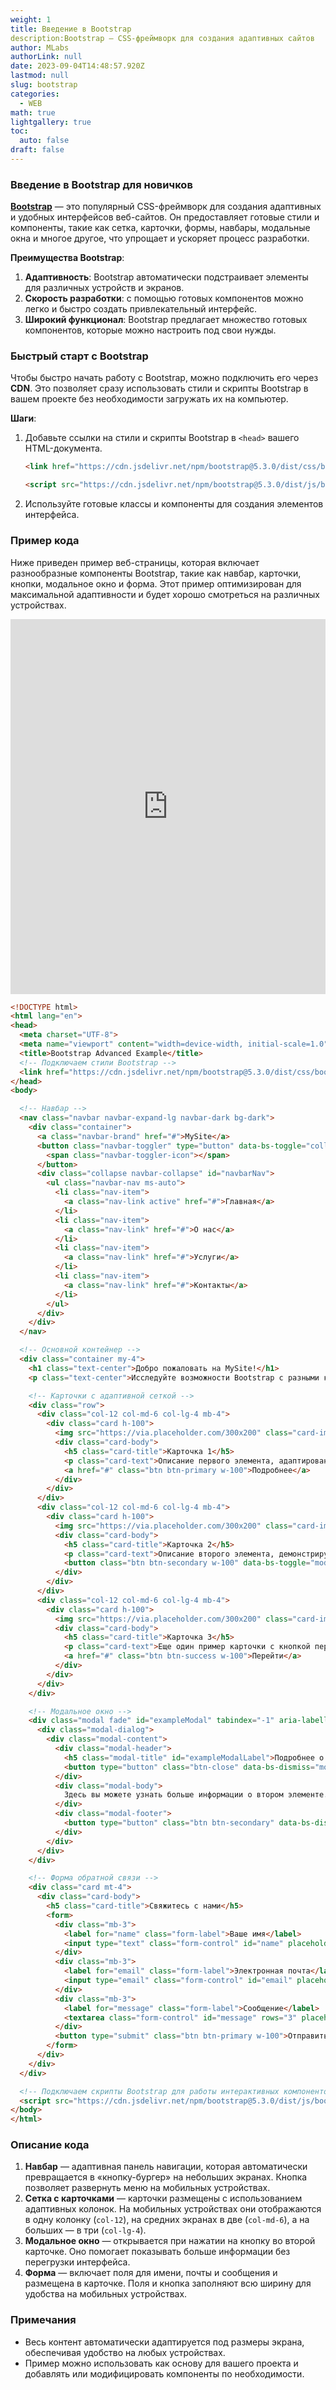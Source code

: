 ```yaml
---
weight: 1
title: Введение в Bootstrap
description:Bootstrap — CSS-фреймворк для создания адаптивных сайтов
author: MLabs
authorLink: null
date: 2023-09-04T14:48:57.920Z
lastmod: null
slug: bootstrap
categories:
  - WEB
math: true
lightgallery: true
toc:
  auto: false
draft: false
---
```


### Введение в Bootstrap для новичков

**[Bootstrap](https://bootstrap-4.ru/docs/5.3/getting-started/introduction/)** — это популярный CSS-фреймворк для создания адаптивных и удобных интерфейсов веб-сайтов. Он предоставляет готовые стили и компоненты, такие как сетка, карточки, формы, навбары, модальные окна и многое другое, что упрощает и ускоряет процесс разработки.

**Преимущества Bootstrap**:
1. **Адаптивность**: Bootstrap автоматически подстраивает элементы для различных устройств и экранов.
2. **Скорость разработки**: с помощью готовых компонентов можно легко и быстро создать привлекательный интерфейс.
3. **Широкий функционал**: Bootstrap предлагает множество готовых компонентов, которые можно настроить под свои нужды.

### Быстрый старт с Bootstrap

Чтобы быстро начать работу с Bootstrap, можно подключить его через **CDN**. Это позволяет сразу использовать стили и скрипты Bootstrap в вашем проекте без необходимости загружать их на компьютер.

**Шаги**:
1. Добавьте ссылки на стили и скрипты Bootstrap в `<head>` вашего HTML-документа.
    ```html
    <link href="https://cdn.jsdelivr.net/npm/bootstrap@5.3.0/dist/css/bootstrap.min.css" rel="stylesheet">
    
    <script src="https://cdn.jsdelivr.net/npm/bootstrap@5.3.0/dist/js/bootstrap.bundle.min.js"></script>
    ```
2. Используйте готовые классы и компоненты для создания элементов интерфейса.

### Пример кода

Ниже приведен пример веб-страницы, которая включает разнообразные компоненты Bootstrap, такие как навбар, карточки, кнопки, модальное окно и форма. Этот пример оптимизирован для максимальной адаптивности и будет хорошо смотреться на различных устройствах.

<iframe height="600" style="width: 100%;" scrolling="no" title="Bootstrap Advanced Example" src="https://codepen.io/mlnchkdv/embed/MWNXqEE?default-tab=result" frameborder="no" loading="lazy" allowtransparency="true" allowfullscreen="true">
  See the Pen <a href="https://codepen.io/mlnchkdv/pen/MWNXqEE">
  Bootstrap Advanced Example</a> by mlnchkdv (<a href="https://codepen.io/mlnchkdv">@mlnchkdv</a>)
  on <a href="https://codepen.io">CodePen</a>.
</iframe>

```html
<!DOCTYPE html>
<html lang="en">
<head>
  <meta charset="UTF-8">
  <meta name="viewport" content="width=device-width, initial-scale=1.0">
  <title>Bootstrap Advanced Example</title>
  <!-- Подключаем стили Bootstrap -->
  <link href="https://cdn.jsdelivr.net/npm/bootstrap@5.3.0/dist/css/bootstrap.min.css" rel="stylesheet">
</head>
<body>

  <!-- Навбар -->
  <nav class="navbar navbar-expand-lg navbar-dark bg-dark">
    <div class="container">
      <a class="navbar-brand" href="#">MySite</a>
      <button class="navbar-toggler" type="button" data-bs-toggle="collapse" data-bs-target="#navbarNav" aria-controls="navbarNav" aria-expanded="false" aria-label="Toggle navigation">
        <span class="navbar-toggler-icon"></span>
      </button>
      <div class="collapse navbar-collapse" id="navbarNav">
        <ul class="navbar-nav ms-auto">
          <li class="nav-item">
            <a class="nav-link active" href="#">Главная</a>
          </li>
          <li class="nav-item">
            <a class="nav-link" href="#">О нас</a>
          </li>
          <li class="nav-item">
            <a class="nav-link" href="#">Услуги</a>
          </li>
          <li class="nav-item">
            <a class="nav-link" href="#">Контакты</a>
          </li>
        </ul>
      </div>
    </div>
  </nav>

  <!-- Основной контейнер -->
  <div class="container my-4">
    <h1 class="text-center">Добро пожаловать на MySite!</h1>
    <p class="text-center">Исследуйте возможности Bootstrap с разными компонентами</p>

    <!-- Карточки с адаптивной сеткой -->
    <div class="row">
      <div class="col-12 col-md-6 col-lg-4 mb-4">
        <div class="card h-100">
          <img src="https://via.placeholder.com/300x200" class="card-img-top" alt="Image 1">
          <div class="card-body">
            <h5 class="card-title">Карточка 1</h5>
            <p class="card-text">Описание первого элемента, адаптированное для мобильных устройств.</p>
            <a href="#" class="btn btn-primary w-100">Подробнее</a>
          </div>
        </div>
      </div>
      <div class="col-12 col-md-6 col-lg-4 mb-4">
        <div class="card h-100">
          <img src="https://via.placeholder.com/300x200" class="card-img-top" alt="Image 2">
          <div class="card-body">
            <h5 class="card-title">Карточка 2</h5>
            <p class="card-text">Описание второго элемента, демонстрирующее гибкость карточек Bootstrap.</p>
            <button class="btn btn-secondary w-100" data-bs-toggle="modal" data-bs-target="#exampleModal">Подробнее</button>
          </div>
        </div>
      </div>
      <div class="col-12 col-md-6 col-lg-4 mb-4">
        <div class="card h-100">
          <img src="https://via.placeholder.com/300x200" class="card-img-top" alt="Image 3">
          <div class="card-body">
            <h5 class="card-title">Карточка 3</h5>
            <p class="card-text">Еще один пример карточки с кнопкой перехода.</p>
            <a href="#" class="btn btn-success w-100">Перейти</a>
          </div>
        </div>
      </div>
    </div>

    <!-- Модальное окно -->
    <div class="modal fade" id="exampleModal" tabindex="-1" aria-labelledby="exampleModalLabel" aria-hidden="true">
      <div class="modal-dialog">
        <div class="modal-content">
          <div class="modal-header">
            <h5 class="modal-title" id="exampleModalLabel">Подробнее о Карточке 2</h5>
            <button type="button" class="btn-close" data-bs-dismiss="modal" aria-label="Close"></button>
          </div>
          <div class="modal-body">
            Здесь вы можете узнать больше информации о втором элементе. Модальные окна помогают выделить ключевые данные.
          </div>
          <div class="modal-footer">
            <button type="button" class="btn btn-secondary" data-bs-dismiss="modal">Закрыть</button>
          </div>
        </div>
      </div>
    </div>

    <!-- Форма обратной связи -->
    <div class="card mt-4">
      <div class="card-body">
        <h5 class="card-title">Свяжитесь с нами</h5>
        <form>
          <div class="mb-3">
            <label for="name" class="form-label">Ваше имя</label>
            <input type="text" class="form-control" id="name" placeholder="Введите ваше имя">
          </div>
          <div class="mb-3">
            <label for="email" class="form-label">Электронная почта</label>
            <input type="email" class="form-control" id="email" placeholder="Введите вашу почту">
          </div>
          <div class="mb-3">
            <label for="message" class="form-label">Сообщение</label>
            <textarea class="form-control" id="message" rows="3" placeholder="Введите сообщение"></textarea>
          </div>
          <button type="submit" class="btn btn-primary w-100">Отправить</button>
        </form>
      </div>
    </div>
  </div>

  <!-- Подключаем скрипты Bootstrap для работы интерактивных компонентов -->
  <script src="https://cdn.jsdelivr.net/npm/bootstrap@5.3.0/dist/js/bootstrap.bundle.min.js"></script>
</body>
</html>
```

### Описание кода

1. **Навбар** — адаптивная панель навигации, которая автоматически превращается в «кнопку-бургер» на небольших экранах. Кнопка позволяет развернуть меню на мобильных устройствах.
2. **Сетка с карточками** — карточки размещены с использованием адаптивных колонок. На мобильных устройствах они отображаются в одну колонку (`col-12`), на средних экранах в две (`col-md-6`), а на больших — в три (`col-lg-4`).
3. **Модальное окно** — открывается при нажатии на кнопку во второй карточке. Оно помогает показывать больше информации без перегрузки интерфейса.
4. **Форма** — включает поля для имени, почты и сообщения и размещена в карточке. Поля и кнопка заполняют всю ширину для удобства на мобильных устройствах.

### Примечания

- Весь контент автоматически адаптируется под размеры экрана, обеспечивая удобство на любых устройствах.
- Пример можно использовать как основу для вашего проекта и добавлять или модифицировать компоненты по необходимости.